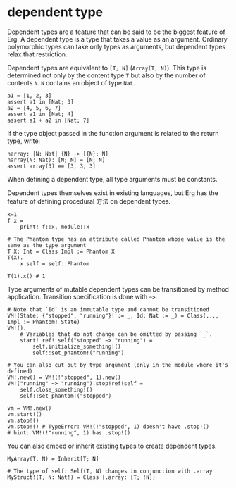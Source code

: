 # dependent type

Dependent types are a feature that can be said to be the biggest feature of Erg.
A dependent type is a type that takes a value as an argument. Ordinary polymorphic types can take only types as arguments, but dependent types relax that restriction.

Dependent types are equivalent to `[T; N]` (`Array(T, N)`).
This type is determined not only by the content type `T` but also by the number of contents `N`. `N` contains an object of type `Nat`.

``` erg
a1 = [1, 2, 3]
assert a1 in [Nat; 3]
a2 = [4, 5, 6, 7]
assert a1 in [Nat; 4]
assert a1 + a2 in [Nat; 7]
```

If the type object passed in the function argument is related to the return type, write:

``` erg
narray: |N: Nat| {N} -> [{N}; N]
narray(N: Nat): [N; N] = [N; N]
assert array(3) == [3, 3, 3]
```

When defining a dependent type, all type arguments must be constants.

Dependent types themselves exist in existing languages, but Erg has the feature of defining procedural 方法 on dependent types.

``` erg
x=1
f x =
    print! f::x, module::x

# The Phantom type has an attribute called Phantom whose value is the same as the type argument
T X: Int = Class Impl := Phantom X
T(X).
    x self = self::Phantom

T(1).x() # 1
```

Type arguments of mutable dependent types can be transitioned by method application.
Transition specification is done with `~>`.

``` erg
# Note that `Id` is an immutable type and cannot be transitioned
VM!(State: {"stopped", "running"}! := _, Id: Nat := _) = Class(..., Impl := Phantom! State)
VM!().
    # Variables that do not change can be omitted by passing `_`.
    start! ref! self("stopped" ~> "running") =
        self.initialize_something!()
        self::set_phantom!("running")

# You can also cut out by type argument (only in the module where it's defined)
VM!.new() = VM!(!"stopped", 1).new()
VM!("running" ~> "running").stop!ref!self =
    self.close_something!()
    self::set_phantom!("stopped")

vm = VM!.new()
vm.start!()
vm.stop!()
vm.stop!() # TypeError: VM!(!"stopped", 1) doesn't have .stop!()
# hint: VM!(!"running", 1) has .stop!()
```

You can also embed or inherit existing types to create dependent types.

``` erg
MyArray(T, N) = Inherit[T; N]

# The type of self: Self(T, N) changes in conjunction with .array
MyStruct!(T, N: Nat!) = Class {.array: [T; !N]}
```